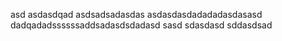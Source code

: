 asd
asdasdqad
asdsadsadasdas
asdasdasdadadadasdasasd
dadqadadssssssaddsadasdsdadasd
sasd
sdasdasd
sddasdsad
